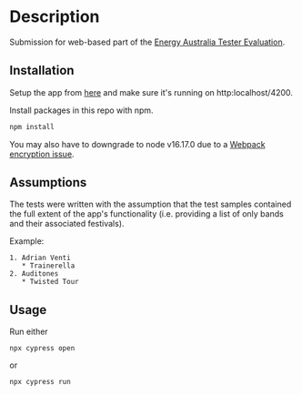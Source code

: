 # Description

Submission for web-based part of the [Energy Australia Tester Evaluation](https://eacp.energyaustralia.com.au/codingtest/testers).
## Installation

Setup the app from [here](https://github.com/EATechnology/ea-coding-test-samples) and make sure it's running on http:localhost/4200.


Install packages in this repo with npm.

```bash
npm install
```

You may also have to downgrade to node v16.17.0 due to a [Webpack encryption issue](https://stackoverflow.com/questions/69394632/webpack-build-failing-with-err-ossl-evp-unsupported).


## Assumptions

The tests were written with the assumption that the test samples contained the full extent of the app's functionality (i.e. providing a list of only bands and their associated festivals).

Example:

```
1. Adrian Venti
   * Trainerella
2. Auditones
   * Twisted Tour
```


## Usage

Run either
```
npx cypress open
```

or 

```
npx cypress run
```



